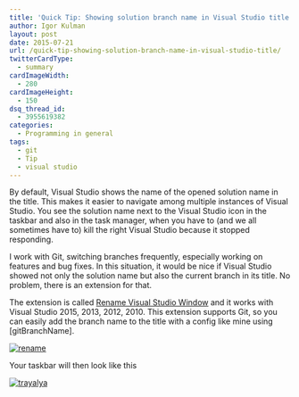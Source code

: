 ```yaml
---
title: 'Quick Tip: Showing solution branch name in Visual Studio title'
author: Igor Kulman
layout: post
date: 2015-07-21
url: /quick-tip-showing-solution-branch-name-in-visual-studio-title/
twitterCardType:
  - summary
cardImageWidth:
  - 280
cardImageHeight:
  - 150
dsq_thread_id:
  - 3955619382
categories:
  - Programming in general
tags:
  - git
  - Tip
  - visual studio
---
```

By default, Visual Studio shows the name of the opened solution name in the title. This makes it easier to navigate among multiple instances of Visual Studio. You see the solution name next to the Visual Studio icon in the taskbar and also in the task manager, when you have to (and we all sometimes have to) kill the right Visual Studio because it stopped responding.

I work with Git, switching branches frequently, especially working on features and bug fixes. In this situation, it would be nice if Visual Studio showed not only the solution name but also the current branch in its title. No problem, there is an extension for that.

The extension is called [Rename Visual Studio Window][1] and it works with Visual Studio 2015, 2013, 2012, 2010. This extension supports Git, so you can easily add the branch name to the title with a config like mine using [gitBranchName].

[<img src="/images/rename.png" alt="rename"  class="alignnone size-full wp-image-1191" />][2]

Your taskbar will then look like this

[<img src="/images/trayalya.png" alt="trayalya"  class="alignnone size-full wp-image-1194" />][3]

 [1]: https://visualstudiogallery.msdn.microsoft.com/f3f23845-5b1e-4811-882f-60b7181fa6d6
 [2]: http://blog.kulman.sk/wp-content/uploads/2015/07/rename.png
 [3]: http://blog.kulman.sk/wp-content/uploads/2015/07/trayalya.png